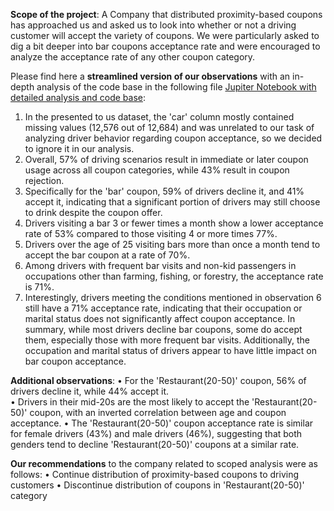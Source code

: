 **Scope of the project**: A Company that distributed proximity-based coupons has approached us and asked us to look into whether or not a driving customer will accept the variety of coupons. We were particularly asked to dig a bit deeper into bar coupons acceptance rate and were encouraged to analyze the acceptance rate of any other coupon category.

Please find here a **streamlined version of our observations** with an in-depth analysis of the code base in the following file [Jupiter Notebook with detailed analysis and code base](https://github.com/iheavenAIML/AIML_liveproject_01/blob/main/practical_application_v01.ipynb):
1. In the presented to us dataset, the 'car' column mostly contained missing values (12,576 out of 12,684) and was unrelated to our task of analyzing driver behavior regarding coupon acceptance, so we decided to ignore it in our analysis.
2. Overall, 57% of driving scenarios result in immediate or later coupon usage across all coupon categories, while 43% result in coupon rejection.
3. Specifically for the 'bar' coupon, 59% of drivers decline it, and 41% accept it, indicating that a significant portion of drivers may still choose to drink despite the coupon offer.
4. Drivers visiting a bar 3 or fewer times a month show a lower acceptance rate of 53% compared to those visiting 4 or more times 77%.
5. Drivers over the age of 25 visiting bars more than once a month tend to accept the bar coupon at a rate of 70%.
6. Among drivers with frequent bar visits and non-kid passengers in occupations other than farming, fishing, or forestry, the acceptance rate is 71%.
7. Interestingly, drivers meeting the conditions mentioned in observation 6 still have a 71% acceptance rate, indicating that their occupation or marital status does not significantly affect coupon acceptance.
In summary, while most drivers decline bar coupons, some do accept them, especially those with more frequent bar visits. Additionally, the occupation and marital status of drivers appear to have little impact on bar coupon acceptance.

**Additional observations**:
•	For the 'Restaurant(20-50)' coupon, 56% of drivers decline it, while 44% accept it.<br>
•	Drivers in their mid-20s are the most likely to accept the 'Restaurant(20-50)' coupon, with an inverted correlation between age and coupon acceptance.
•	The 'Restaurant(20-50)' coupon acceptance rate is similar for female drivers (43%) and male drivers (46%), suggesting that both genders tend to decline 'Restaurant(20-50)' coupons at a similar rate.

**Our recommendations** to the company related to scoped analysis were as follows:
•	Continue distribution of proximity-based coupons to driving customers
•	Discontinue distribution of coupons in 'Restaurant(20-50)' category
